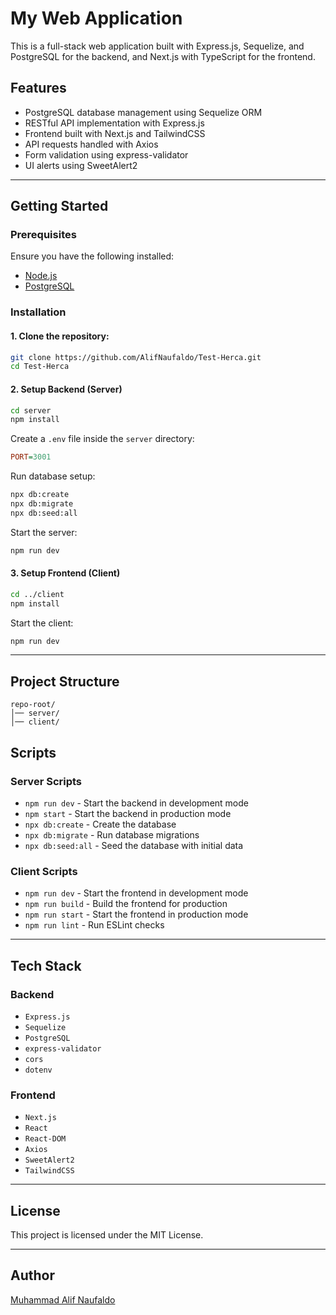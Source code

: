 # My Web Application

This is a full-stack web application built with Express.js, Sequelize, and PostgreSQL for the backend, and Next.js with TypeScript for the frontend.

## Features
- PostgreSQL database management using Sequelize ORM
- RESTful API implementation with Express.js
- Frontend built with Next.js and TailwindCSS
- API requests handled with Axios
- Form validation using express-validator
- UI alerts using SweetAlert2

---

## Getting Started

### Prerequisites
Ensure you have the following installed:
- [Node.js](https://nodejs.org/)
- [PostgreSQL](https://www.postgresql.org/)

### Installation

#### 1. Clone the repository:
```sh
git clone https://github.com/AlifNaufaldo/Test-Herca.git
cd Test-Herca
```

#### 2. Setup Backend (Server)
```sh
cd server
npm install
```

Create a `.env` file inside the `server` directory:
```ini
PORT=3001
```

Run database setup:
```sh
npx db:create
npx db:migrate
npx db:seed:all
```

Start the server:
```sh
npm run dev
```

#### 3. Setup Frontend (Client)
```sh
cd ../client
npm install
```

Start the client:
```sh
npm run dev
```

---

## Project Structure
```
repo-root/
│── server/         
│── client/         
```

## Scripts

### Server Scripts
- `npm run dev` - Start the backend in development mode
- `npm start` - Start the backend in production mode
- `npx db:create` - Create the database
- `npx db:migrate` - Run database migrations
- `npx db:seed:all` - Seed the database with initial data

### Client Scripts
- `npm run dev` - Start the frontend in development mode
- `npm run build` - Build the frontend for production
- `npm run start` - Start the frontend in production mode
- `npm run lint` - Run ESLint checks

---

## Tech Stack

### Backend
- `Express.js`
- `Sequelize`
- `PostgreSQL`
- `express-validator`
- `cors`
- `dotenv`

### Frontend
- `Next.js`
- `React`
- `React-DOM`
- `Axios`
- `SweetAlert2`
- `TailwindCSS`

---

## License
This project is licensed under the MIT License.

---

## Author
[Muhammad Alif Naufaldo](https://github.com/AlifNaufaldo)

